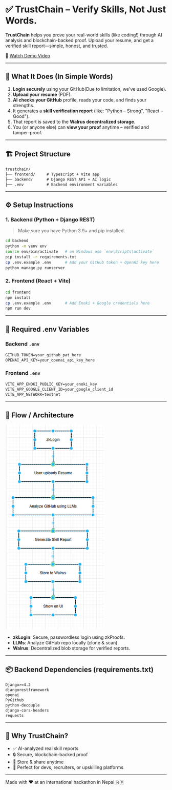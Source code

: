 # ✅ TrustChain – Verify Skills, Not Just Words.

**TrustChain** helps you prove your real-world skills (like coding!) through AI analysis and blockchain-backed proof. Upload your resume, and get a verified skill report—simple, honest, and trusted.

🎥 [Watch Demo Video](https://your-demo-video-link.com)

---

## 🧠 What It Does (In Simple Words)

1. **Login securely** using your GitHub(Due to limitation, we've used Google).
2. **Upload your resume** (PDF).
3. **AI checks your GitHub** profile, reads your code, and finds your strengths.
4. It generates a **skill verification report** (like: "Python – Strong", "React – Good").
5. That report is saved to the **Walrus decentralized storage**.
6. You (or anyone else) can **view your proof** anytime – verified and tamper-proof.

---

## 🏗️ Project Structure

```
trustchain/
├── frontend/     # Typescript + Vite app
├── backend/      # Django REST API + AI logic
├── .env          # Backend environment variables
```

---

## ⚙️ Setup Instructions

### 1. Backend (Python + Django REST)

> Make sure you have Python 3.9+ and pip installed.

```bash
cd backend
python -m venv env
source env/bin/activate   # on Windows use `env\Scripts\activate`
pip install -r requirements.txt
cp .env.example .env      # Add your GitHub token + OpenAI key here
python manage.py runserver
```

### 2. Frontend (React + Vite)

```bash
cd frontend
npm install
cp .env.example .env      # Add Enoki + Google credentials here
npm run dev
```

---

## 🔑 Required .env Variables

### Backend `.env`
```
GITHUB_TOKEN=your_github_pat_here
OPENAI_API_KEY=your_openai_api_key_here
```

### Frontend `.env`
```
VITE_APP_ENOKI_PUBLIC_KEY=your_enoki_key
VITE_APP_GOOGLE_CLIENT_ID=your_google_client_id
VITE_APP_NETWORK=testnet
```

---

## 🔁 Flow / Architecture

![alt text](image.png)

- **zkLogin**: Secure, passwordless login using zkProofs.
- **LLMs**: Analyze GitHub repo locally (clone & scan).
- **Walrus**: Decentralized blob storage for verified reports.

---

## 📦 Backend Dependencies (requirements.txt)

```
Django>=4.2
djangorestframework
openai
PyGithub
python-decouple
django-cors-headers
requests
```

---

## 🚀 Why TrustChain?

- ✅ AI-analyzed real skill reports
- 🔒 Secure, blockchain-backed proof
- 📂 Store & share anytime
- 🧠 Perfect for devs, recruiters, or upskilling platforms

---

Made with ❤️ at an international hackathon in Nepal 🇳🇵
